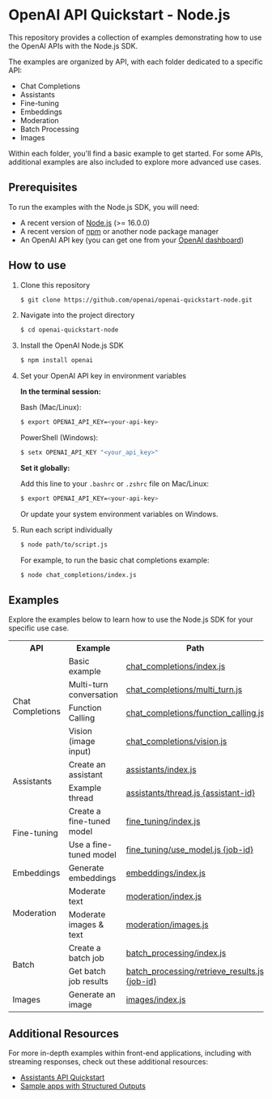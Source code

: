 # OpenAI API Quickstart - Node.js

This repository provides a collection of examples demonstrating how to use the OpenAI APIs with the Node.js SDK.

The examples are organized by API, with each folder dedicated to a specific API:

- Chat Completions
- Assistants
- Fine-tuning
- Embeddings
- Moderation
- Batch Processing
- Images

Within each folder, you'll find a basic example to get started. For some APIs, additional examples are also included to explore more advanced use cases.

## Prerequisites

To run the examples with the Node.js SDK, you will need:

- A recent version of [Node.js](https://nodejs.org/) (>= 16.0.0)
- A recent version of [npm](https://www.npmjs.com/) or another node package manager
- An OpenAI API key (you can get one from your [OpenAI dashboard](https://platform.openai.com/settings/organization/api-keys))

## How to use

1. Clone this repository

   ```bash
   $ git clone https://github.com/openai/openai-quickstart-node.git
   ```

2. Navigate into the project directory

   ```bash
   $ cd openai-quickstart-node
   ```

3. Install the OpenAI Node.js SDK

   ```bash
   $ npm install openai
   ```

4. Set your OpenAI API key in environment variables

   **In the terminal session:**

   Bash (Mac/Linux):

   ```bash
   $ export OPENAI_API_KEY=<your-api-key>
   ```

   PowerShell (Windows):

   ```bash
   $ setx OPENAI_API_KEY "<your_api_key>"
   ```

   **Set it globally:**

   Add this line to your `.bashrc` or `.zshrc` file on Mac/Linux:

   ```bash
   $ export OPENAI_API_KEY=<your-api-key>
   ```

   Or update your system environment variables on Windows.

5. Run each script individually

   ```bash
   $ node path/to/script.js
   ```

   For example, to run the basic chat completions example:

   ```bash
   $ node chat_completions/index.js
   ```

## Examples

Explore the examples below to learn how to use the Node.js SDK for your specific use case.

<table>
  <tr>
    <th>API</th>
    <th>Example</th>
    <th>Path</th>
  </tr>
  <tr>
    <td rowspan="4">Chat Completions</td>
    <td>Basic example</td>
    <td><a href="/chat_completions/index.js">chat_completions/index.js</a></td>
  </tr>
  <tr>
    <td>Multi-turn conversation</td>
    <td><a href="/chat_completions/multi_turn.js">chat_completions/multi_turn.js</a></td>
  </tr>
    <tr>
    <td>Function Calling</td>
    <td><a href="/chat_completions/function_calling.js">chat_completions/function_calling.js</a></td>
  </tr>
  <tr>
    <td>Vision (image input)</td>
    <td><a href="/chat_completions/vision.js">chat_completions/vision.js</a></td>
  </tr>
  <tr>
    <td rowspan="2">Assistants</td>
    <td>Create an assistant</td>
    <td><a href="/assistants/index.js">assistants/index.js</a></td>
  </tr>
  <tr>
    <td>Example thread</td>
    <td><a href="/assistants/thread.js">assistants/thread.js {assistant-id}</a></td>
  </tr>
  <tr>
  <td rowspan="2">Fine-tuning</td>
  <td>Create a fine-tuned model</td>
  <td><a href="/fine_tuning/index.js">fine_tuning/index.js</a></td>
  </tr>
  <tr>
    <td>Use a fine-tuned model</td>
    <td><a href="/fine_tuning/use_model.js">fine_tuning/use_model.js {job-id}</a></td>
  </tr>
  <tr>
    <td rowspan="1">Embeddings</td>
    <td>Generate embeddings</td>
    <td><a href="/embeddings/index.js">embeddings/index.js</a></td>
  </tr>
  <tr>
    <td rowspan="2">Moderation</td>
    <td>Moderate text</td>
    <td><a href="/moderation/index.js">moderation/index.js</a></td>
  </tr>
  <tr>
    <td>Moderate images & text</td>
    <td><a href="/moderation/images.js">moderation/images.js</a></td>
  </tr>
  <tr>
    <td rowspan="2">Batch</td>
    <td>Create a batch job</td>
    <td><a href="/batch/index.js">batch_processing/index.js</a></td>
  </tr>
  <tr>
    <td>Get batch job results</td>
    <td><a href="/batch/retrieve_results.js">batch_processing/retrieve_results.js {job-id}</a></td>
  </tr>
  <tr>
    <td rowspan="1">Images</td>
    <td>Generate an image</td>
    <td><a href="/images/index.js">images/index.js</a></td>
  </tr>
</table>

## Additional Resources

For more in-depth examples within front-end applications, including with streaming responses, check out these additional resources:

- [Assistants API Quickstart](https://github.com/openai/openai-assistants-quickstart)
- [Sample apps with Structured Outputs](https://github.com/openai/openai-structured-outputs-samples)
